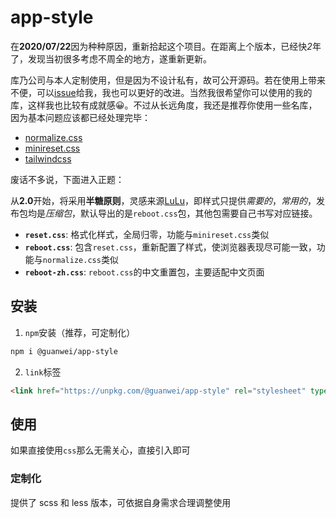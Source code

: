 # app-style

在**2020/07/22**因为种种原因，重新拾起这个项目。在距离上个版本，已经快*2*年了，发现当初很多考虑不周全的地方，遂重新更新。

库乃公司与本人定制使用，但是因为不设计私有，故可公开源码。若在使用上带来不便，可以[issue](https://github.com/hezulong1/app-style/issues)给我，我也可以更好的改进。当然我很希望你可以使用的我的库，这样我也比较有成就感😀。不过从长远角度，我还是推荐你使用一些名库，因为基本问题应该都已经处理完毕：

- [normalize.css](https://github.com/necolas/normalize.css)
- [minireset.css](https://github.com/jgthms/minireset.css)
- [tailwindcss](https://github.com/tailwindcss/tailwindcss)

废话不多说，下面进入正题：

从**2.0**开始，将采用**半糖原则**，灵感来源[LuLu](https://www.zhangxinxu.com/sp/lulu/mockup/content/about/design.php)，即样式只提供*需要的*，*常用的*，发布包均是*压缩包*，默认导出的是`reboot.css`包，其他包需要自己书写对应链接。

- **`reset.css`**: 格式化样式，全局归零，功能与`minireset.css`类似
- **`reboot.css`**: 包含`reset.css`，重新配置了样式，使浏览器表现尽可能一致，功能与`normalize.css`类似
- **`reboot-zh.css`**: `reboot.css`的中文重置包，主要适配中文页面

## 安装

1. `npm`安装（推荐，可定制化）

```bash
npm i @guanwei/app-style
```

2. `link`标签

```html
<link href="https://unpkg.com/@guanwei/app-style" rel="stylesheet" type="text/css" media="screen">
```

## 使用

如果直接使用`css`那么无需关心，直接引入即可

### 定制化

提供了 scss 和 less 版本，可依据自身需求合理调整使用

